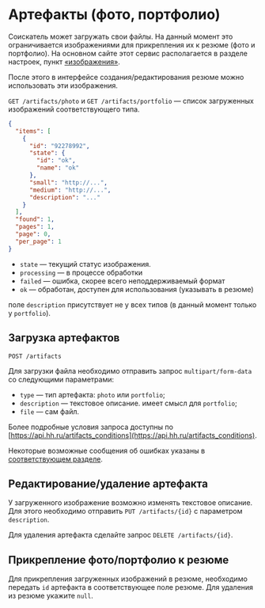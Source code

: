 # Артефакты (фото, портфолио)

Соискатель может загружать свои файлы. На данный момент это ограничивается изображениями для прикрепления их 
к резюме (фото и портфолио). На основном сайте этот сервис располагается в разделе настроек, пункт 
[«изображения»](https://hh.ru/applicant/gallery).
 
После этого в интерфейсе создания/редактирования резюме можно использовать эти изображения.
 
`GET /artifacts/photo` и `GET /artifacts/portfolio` — список загруженных изображений соответствующего типа.  

```json
{
  "items": [
    {
      "id": "92278992",
      "state": {
        "id": "ok",
        "name": "ok"
      },
      "small": "http://...",
      "medium": "http://...",
      "description": "..."
    }
  ],
  "found": 1,
  "pages": 1,
  "page": 0,
  "per_page": 1
}
```

* `state` — текущий статус изображения.
* `processing` — в процессе обработки  
* `failed` — ошибка, скорее всего неподдерживаемый формат 
* `ok` — обработан, доступен для использования (указывать в резюме)
 
поле `description` присутствует не у всех типов (в данный момент только у `portfolio`). 
 
## Загрузка артефактов

`POST /artifacts`

Для загрузки файла необходимо отправить запрос `multipart/form-data` cо следующими параметрами:

* `type` — тип артефакта: `photo` или `portfolio`; 
* `description` — текстовое описание. имеет смысл для `portfolio`;
* `file` — сам файл.

Более подробные условия запроса доступны по [https://api.hh.ru/artifacts_conditions](https://api.hh.ru/artifacts_conditions).

Некоторые возможные сообщения об ошибках указаны в [соответствующем разделе](errors.md#artifacts).

## Редактирование/удаление артефакта

У загруженного изображение возможно изменять текстовое описание. Для этого необходимо отправить `PUT /artifacts/{id}`
с параметром `description`.

Для удаления артефакта сделайте запрос `DELETE /artifacts/{id}`.

## Прикрепление фото/портфолио к резюме

Для прикрепления загруженных изображений в резюме, необходимо передать `id` артефакта в соответствующее поле резюме. 
Для удаления из резюме укажите `null`. 
